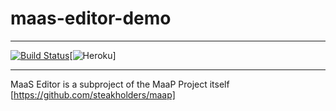 # maas-editor-demo
--------------------------------------------------------

[![Build Status](https://semaphoreci.com/api/v1/projects/b7c4bbc6-f1b3-4066-8c99-51168ca58f69/967037/shields_badge.svg)](https://semaphoreci.com/apetrovYa/maas-editor-demo)[![Heroku](http://heroku-badge.herokuapp.com/?app=maas-editor-demo&style=flat&svg=1)]

--------------------------------------------------------
MaaS Editor is a subproject of the MaaP Project itself [https://github.com/steakholders/maap]
